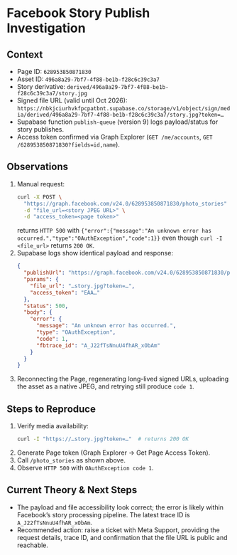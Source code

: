 # Facebook Story Publish Investigation

## Context
- Page ID: `628953850871830`
- Asset ID: `496a8a29-7bf7-4f88-be1b-f28c6c39c3a7`
- Story derivative: `derived/496a8a29-7bf7-4f88-be1b-f28c6c39c3a7/story.jpg`
- Signed file URL (valid until Oct 2026):
  `https://nbkjciurhvkfpcpatbnt.supabase.co/storage/v1/object/sign/media/derived/496a8a29-7bf7-4f88-be1b-f28c6c39c3a7/story.jpg?token=…`
- Supabase function `publish-queue` (version 9) logs payload/status for story publishes.
- Access token confirmed via Graph Explorer (`GET /me/accounts`, `GET /628953850871830?fields=id,name`).

## Observations
1. Manual request:
   ```bash
   curl -X POST \
     "https://graph.facebook.com/v24.0/628953850871830/photo_stories" \
     -d "file_url=<story JPEG URL>" \
     -d "access_token=<page token>"
   ```
   returns `HTTP 500` with `{"error":{"message":"An unknown error has occurred.","type":"OAuthException","code":1}}` even though `curl -I <file_url>` returns `200 OK`.
2. Supabase logs show identical payload and response:
   ```json
   {
     "publishUrl": "https://graph.facebook.com/v24.0/628953850871830/photo_stories",
     "params": {
       "file_url": "…story.jpg?token=…",
       "access_token": "EAA…"
     },
     "status": 500,
     "body": {
       "error": {
         "message": "An unknown error has occurred.",
         "type": "OAuthException",
         "code": 1,
         "fbtrace_id": "A_J22fTsNnuU4fhAR_xObAm"
       }
     }
   }
   ```
3. Reconnecting the Page, regenerating long-lived signed URLs, uploading the asset as a native JPEG, and retrying still produce `code 1`.

## Steps to Reproduce
1. Verify media availability:
   ```bash
   curl -I "https://…story.jpg?token=…"  # returns 200 OK
   ```
2. Generate Page token (Graph Explorer → Get Page Access Token).
3. Call `/photo_stories` as shown above.
4. Observe `HTTP 500` with `OAuthException code 1`.

## Current Theory & Next Steps
- The payload and file accessibility look correct; the error is likely within Facebook’s story processing pipeline. The latest trace ID is `A_J22fTsNnuU4fhAR_xObAm`.
- Recommended action: raise a ticket with Meta Support, providing the request details, trace ID, and confirmation that the file URL is public and reachable.
